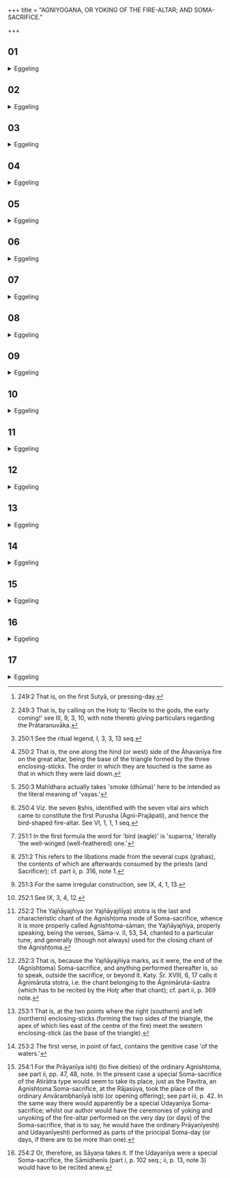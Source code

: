 +++
title = "AGNIYOGANA, OR YOKING OF THE FIRE-ALTAR; AND SOMA-SACRIFICE."

+++


##  01
<details><summary>Eggeling</summary>

1. Then, early next morning [^egg_432], when about to bespeak the morning prayer [^egg_433], he yokes the Fire-altar, thinking, 'With it, when yoked, I shall obtain; and by it, when yoked, he obtains all wishes. He

[^egg_432]: 249:2 That is, on the first Sutyā, or pressing-day.

[^egg_433]: 249:3 That is, by calling on the Hotr̥ to 'Recite to the gods, the early coming!' see III, 9, 3, 10, with note thereto giving particulars regarding the Prātaranuvāka.

yokes it prior to the whole performance, so that all that is done thereafter is laden on that yoked (altar-cart).
</details>

##  02
<details><summary>Eggeling</summary>

2. He yokes it on the enclosing-sticks, for those enclosing-sticks are fires [^egg_434]: it is with fires he thus yokes the fire-altar.

[^egg_434]: 250:1 See the ritual legend, I, 3, 3, 13 seq.
</details>

##  03
<details><summary>Eggeling</summary>

3. Having touched the middle enclosing-stick [^egg_435], he mutters this formula (Vāj. S. XVIII, 51), 'The Fire I yoke with might, with ghee!'--might means strength: thus, 'The fire I yoke (furnish) with strength, with ghee;'--'the heavenly bird, great in vigour,'--for that (fire-altar) is indeed a heavenly bird, and great in vigour, in smoke [^egg_436];--'Thereby we will go to the region of the bay, rising unto the light, beyond the highest firmament!'--The firmament, doubtless, is the heavenly world: thus, 'Thereby we will go to the region, of the bay (horse, the sun) mounting up to the heavenly world, beyond the highest firmament.'

[^egg_435]: 250:2 That is, the one along the hind (or west) side of the Āhavanīya fire on the great altar, being the base of the triangle formed by the three enclosing-sticks. The order in which they are touched is the same as that in which they were laid down.

[^egg_436]: 250:3 Mahīdhara actually takes 'smoke (dhūma)' here to be intended as the literal meaning of 'vayas.'
</details>

##  04
<details><summary>Eggeling</summary>

4. Then on the southern (right) one, with (Vāj. S. XVIII, 52), 'By these never-decaying, feathered wings of thine wherewith thou repellest the demons, O Agni, may we fly to the world of the righteous whither the erst-born seers went of old!' he thereby alludes to those R̥shis [^egg_437].

[^egg_437]: 250:4 Viz. the seven R̥shis, identified with the seven vital airs which came to constitute the first Purusha (Agni-Prajāpati), and hence the bird-shaped fire-altar. See VI, 1, 1, 1 seq.
</details>

##  05
<details><summary>Eggeling</summary>

5. Then on the northern (left) one, with (Vāj. S. XVIII, 53), 'The potent drop, the faithful eagle, the golden-winged bird, the active (bhuraṇyu),'--golden means immortal: thus, 'the immortal-winged bird, the bearer (bhartr̥);'--'the mighty is seated in the firm seat: homage be to thee, injure me not!'--he thereby gives utterance to a surrender of his own self.
</details>

##  06
<details><summary>Eggeling</summary>

6. Now that middle formula is the body, and the two on both sides thereof are the wings (of the bird-shaped altar): hence these two allude to 'wings [^egg_438],' for these two are the wings.

[^egg_438]: 251:1 In the first formula the word for 'bird (eagle)' is 'suparṇa,' literally 'the well-winged (well-feathered) one.'
</details>

##  07
<details><summary>Eggeling</summary>

7. With three (formulas) he yokes it,--threefold is Agni: as great as Agni is, as great as is his measure, with so much he thus yokes him.
</details>

##  08
<details><summary>Eggeling</summary>

8. And when he has pressed the king (Soma) he offers in the fire [^egg_439]. This, indeed, is that very rite of consecration (or pressing)--and by that he is now consecrated (or pressed)--which this (Sacrificer) is permitted to perform by those deities with whose permission he is consecrated [^egg_440]; for he alone becomes king whom the (other) kings allow (to assume) the royal dignity, and not he whom (they do) not (allow to assume it). Now when he offers in the fire he thereby consecrates (anoints) Agni, and that divine body of his, being consecrated by Soma, becomes consecrated by the nectar of immortality. And he himself drinks (thereof): he thereby consecrates

[^egg_439]: 251:2 This refers to the libations made from the several cups (grahas), the contents of which are afterwards consumed by the priests (and Sacrificer); cf. part ii, p. 316, note 1.

[^egg_440]: 251:3 For the same irregular construction, see IX, 4, 1, 13.

himself, and this self (body) of his, being consecrated by Soma, becomes consecrated by the nectar of immortality.
</details>

##  09
<details><summary>Eggeling</summary>

9. Having offered in the fire (or, on the fire-altar), he drinks (Soma), for that (fire-altar) is his (the Sacrificer's) divine body [^egg_441], and this (Sacrificer's real body) is his human one; and the gods indeed were first, and afterwards men: therefore, having offered (Soma) in the fire, he drinks (thereof).

[^egg_441]: 252:1 See IX, 3, 4, 12.
</details>

##  10
<details><summary>Eggeling</summary>

10. Having now obtained the wish for (the accomplishment of) which he yokes it (the altar), he unyokes it when about to bespeak the Yajñāyajñiya stotra [^egg_442],--for the Yajñāyajñiya is the heavenly world, and it is for the attainment of that (world) that he yokes it: thus (he unyokes it) after obtaining the wish for which he yoked it.

[^egg_442]: 252:2 The Yajñāyajñiya (or Yajñāyajñīya) stotra is the last and characteristic chant of the Agnishṭoma mode of Soma-sacrifice, whence it is more properly called Agnishṭoma-sāman; the Yajñāyajñiya, properly speaking, being the verses, Sāma-v. II, 53, 54, chanted to a particular tune, and generally (though not always) used for the closing chant of the Agnishṭoma.
</details>

##  11
<details><summary>Eggeling</summary>

11. It is prior to the Stotra that he unyokes it:--were he to unyoke after the Stotra, he would pass beyond that world [^egg_443] and lose it; but when he unyokes prior to the Stotra, he unyokes forthwith after reaching the world of heaven.

[^egg_443]: 252:3 That is, because the Yajñāyajñiya marks, as it were, the end of the (Agnishṭoma) Soma-sacrifice, and anything performed thereafter is, so to speak, outside the sacrifice, or beyond it. Katy. Śr. XVIII, 6, 17 calls it Āgnimāruta stotra, i.e. the chant belonging to the Āgnimāruta-śastra (which has to be recited by the Hotr̥ after that chant); cf. part ii, p. 369 note.
</details>

##  12
<details><summary>Eggeling</summary>

12. He unyokes it on the enclosing-sticks, for it

is on the enclosing-sticks that he yokes it, and at whatever place (of the body) people yoke a horse there they also unyoke it.
</details>

##  13
<details><summary>Eggeling</summary>

13. Having touched it (the fire) at the two joints [^egg_444], he mutters these two formulas,--thus two formulas equal in power three enclosing-sticks,--with (Vāj. S. XVIII, 54), 'The sky's head thou art, the earth's navel, [the essence of the waters and plants, the life of all, the ample refuge (?): homage be to the path!]' on the right, and with (55), 'On the head of the All dost thou keep standing, [in the (aerial) ocean is thy heart, in the waters thy life: bestow water, send the water-store (cloud),--from the sky, from the cloud, from the air, from the earth, favour us with rain!]' on the left (joint),--thus with two (verses) containing (the word) 'head,' for this, is indeed its head; and containing (the words) 'in the waters [^egg_445]': that Yajñāyajñiya doubtless is Agni Vaiśvānara's chant of praise, and water is (a means of) appeasing,--therefore (he touches them) with two (verses) containing (the words)--'the waters.'

[^egg_444]: 253:1 That is, at the two points where the right (southern) and left (northern) enclosing-sticks (forming the two sides of the triangle, the apex of which lies east of the centre of the fire) meet the western enclosing-stick (as the base of the triangle).

[^egg_445]: 253:2 The first verse, in point of fact, contains the genitive case 'of the waters.'
</details>

##  14
<details><summary>Eggeling</summary>

14. With two (verses) he unyokes it,--two-footed is the Sacrificer, and Agni is the Sacrificer: as great as Agni is, as great as is his measure, with so much he thus unyokes him. With three (verses) he yokes,--that (makes) five,--the fire-altar consists of five layers, the year (of) five seasons, and Agni is

the year: as great as Agni is, as great as is his measure, so great is this.
</details>

##  15
<details><summary>Eggeling</summary>

15. Now, some yoke it (the fire-altar) at a Prāyaṇīya [^egg_446] Atirātra, and unyoke it at an Udayanīya, saying, 'The unyoking, surely, is a certain form of completion, and why should we perform a form of completion prior to the completion (of the sacrifice)?' But let him not do this, for day by day this sacrifice is performed, and day by day it comes to completion; day by day he yokes that (altar) for the attainment of the heavenly world, and day by day he thereby attains the heavenly world: let him therefore yoke it day by day, and unyoke it day by day.

[^egg_446]: 254:1 For the Prāyaṇīya ishṭi (to five deities) of the ordinary Agnishṭoma, see part ii, pp. 47, 48, note. In the present case a special Soma-sacrifice of the Atirātra type would seem to take its place, just as the Pavitra, an Agnishṭoma Soma-sacrifice, at the Rājasūya, took the place of the ordinary Anvārambhaṇīyā ishṭi (or opening offering); see part iii, p. 42. In the same way there would apparently be a special Udayanīya Soma-sacrifice; whilst our author would have the ceremonies of yoking and unyoking of the fire-altar performed on the very day (or days) of the Soma-sacrifice, that is to say, he would have the ordinary Prāyaṇīyeshṭi and Udayanīyeshṭi performed as parts of the principal Soma-day (or days, if there are to be more than one).
</details>

##  16
<details><summary>Eggeling</summary>

16. And, indeed, it would be just as if, at the Prāyaṇīya Atirātra, after reciting the kindling-verses, he were to say, 'Hereafter [^egg_447], at the Udayanīya, I shall recite (them again)!' Let him therefore yoke (the altar) day by day, and unyoke it day by day.

[^egg_447]: 254:2 Or, therefore, as Sāyaṇa takes it. If the Udayanīya were a special Soma-sacrifice, the Sāmidhenīs (part i, p. 102 seq.; ii, p. 13, note 3) would have to be recited anew.
</details>

##  17
<details><summary>Eggeling</summary>

17. And on this point, Śāṇḍilya, indeed, having enjoined on the Kaṅkatīyas the day-by-day performance,

went on his way, saying, 'Day by day they shall yoke for you, and day by day they shall unyoke!' Let him therefore yoke day by day, and unyoke day by day.
</details>